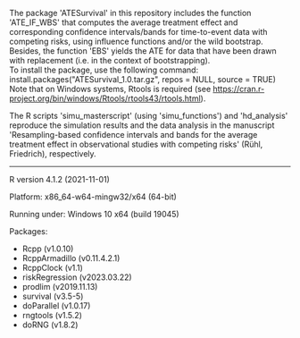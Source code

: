 The package 'ATESurvival' in this repository includes the function 'ATE_IF_WBS' that computes the average treatment effect and corresponding confidence intervals/bands for time-to-event data with competing risks, using influence functions and/or the wild bootstrap. Besides, the function 'EBS' yields the ATE for data that have been drawn with replacement (i.e. in the context of bootstrapping).  
To install the package, use the following command:
  install.packages("ATESurvival_1.0.tar.gz", repos = NULL, source = TRUE) 
Note that on Windows systems, Rtools is required (see https://cran.r-project.org/bin/windows/Rtools/rtools43/rtools.html).

The R scripts 'simu_masterscript' (using 'simu_functions') and 'hd_analysis' reproduce the simulation results and the data analysis in the manuscript 'Resampling-based confidence intervals and bands for the average treatment effect in observational studies with competing risks' (Rühl, Friedrich), respectively.

---

R version 4.1.2 (2021-11-01)

Platform: x86_64-w64-mingw32/x64 (64-bit)

Running under: Windows 10 x64 (build 19045)

Packages:
- Rcpp (v1.0.10)
- RcppArmadillo (v0.11.4.2.1)
- RcppClock (v1.1)
- riskRegression (v2023.03.22)
- prodlim (v2019.11.13)
- survival (v3.5-5)
- doParallel (v1.0.17)
- rngtools (v1.5.2)
- doRNG (v1.8.2)

